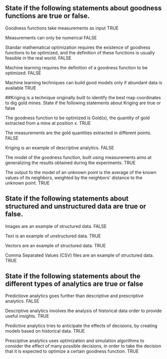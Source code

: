 ## State if the following statements about goodness functions are true or false.

Goodness functions take measurements as input
TRUE

Measurements can only be numerical
FALSE

Standar mathematical optimization requires the existence of goodness functions to be optimized, and the definition of these functions is usually feasible in the real world.
FALSE

Machine learning requires the definition of a goodness function to be optimized.
FALSE

Machine learning techniques can build good models only if abundant data is available
TRUE



##Kriging is a technique originally built to identify the best map coordinates to dig gold mines. State if the following statements about Kriging are true or false

The goodness function to be optimized is Gold(x), the quantity of gold extracted from a mine at position x.
TRUE

The measurements are the gold quantities extracted in different points.
FALSE

Kriging is an example of descriptive analytics.
FALSE

The model of the goodness function, built using measurements aims at generalizing the results obtained during the experiments.
TRUE

The output fo the model of an unknown point is the average of the known values of its neighbors, weighted by the neighbors' distance to the unknown point.
TRUE


## State if the following statements about structured and unstructured data are true or false.

Images are an example of structured data.
FALSE

Text is an example of unstructured data.
TRUE

Vectors are an example of structured data.
TRUE

Comma Separated Values (CSV) files are an example of structured data.
TRUE


## State if the following statements about the different types of analytics are true or false

Predictiove analytics goes further than descriptive and prescriptive analytics.
FALSE

Descriptive analytics involves the analysis of historical data order to provide useful insights.
TRUE

Predictive analytics tries to anticipate the effects of decisions, by creating models based on historical data.
TRUE

Presciptive analytics uses optimization and simulation algorithms to consider the effect of many possible decisions, in order to take the decision that it is expected to optimize a certain goodness function.
TRUE
